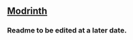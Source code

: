 ## [Modrinth](https://modrinth.com/mod/super-duper-grabber)
### Readme to be edited at a later date.